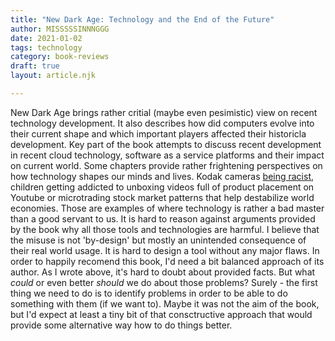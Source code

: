 ```yaml
---
title: "New Dark Age: Technology and the End of the Future"
author: MISSSSSINNNGGG
date: 2021-01-02
tags: technology
category: book-reviews
draft: true
layout: article.njk

---
```


New Dark Age brings rather critial (maybe even pesimistic) view on recent technology development. It also describes how did computers evolve into their current shape and which important players affected their historicla development.
Key part of the book attempts to discuss recent development in recent cloud technology, software as a service platforms and their impact on current world. 
Some chapters provide rather frightening perspectives on how technology shapes our minds and lives. Kodak cameras [being racist](http://content.time.com/time/business/article/0,8599,1954643,00.html), children getting addicted to unboxing videos full of product placement on Youtube or microtrading stock market patterns that help destabilize world economies. Those are examples of where technology is rather a bad master than a good servant to us.
It is hard to reason against arguments provided by the book why all those tools and technologies are harmful. I believe that the misuse is not 'by-design' but mostly an unintended consequence of their real world usage. It is hard to design a tool without any major flaws.
In order to happily recomend this book, I'd need a bit balanced approach of its author. As I wrote above, it's hard to doubt about provided facts. But what _could_ or even better _should_ we do about those problems? Surely - the first thing we need to do is to identify problems in order to be able to do something with them (if we want to). Maybe it was not the aim of the book, but I'd expect at least a tiny bit of that consctructive approach that would provide some alternative way how to do things better.